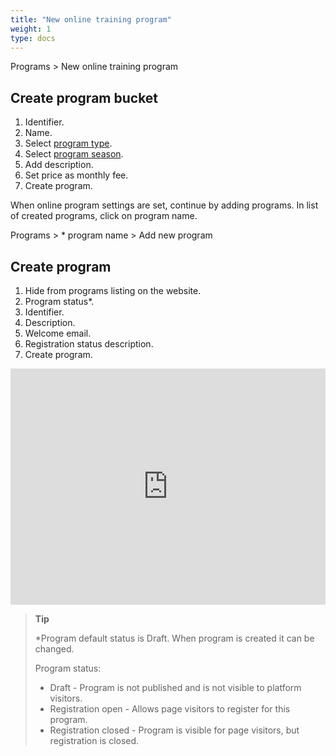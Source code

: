```yaml
---
title: "New online training program"
weight: 1
type: docs
---
```


Programs > New online training program

## Create program bucket

1. Identifier.
2. Name.
3. Select [program type](programTypes.md).
4. Select [program season](seasons.md).
5. Add description.
6. Set price as monthly fee.
7. Create program.

When online program settings are set, continue by adding programs. In list of created programs, click on program name.

Programs > \* program name > Add new program

## Create program

1. Hide from programs listing on the website.
2. Program status\*.
3. Identifier.
4. Description.
5. Welcome email.
6. Registration status description.
7. Create program.

<div style="padding:75% 0 0 0;position:relative;"><iframe src="https://player.vimeo.com/video/605369680?badge=0&amp;autopause=0&amp;player_id=0&amp;app_id=58479&amp;h=29d0ecd56b" frameborder="0" allow="autoplay; fullscreen; picture-in-picture" allowfullscreen style="position:absolute;top:0;left:0;width:100%;height:100%;" title="How to add a Program"></iframe></div><script src="https://player.vimeo.com/api/player.js"></script>

> **Tip**
>
> \*Program default status is Draft. When program is created it can be changed.
>
> Program status:
>
> - Draft - Program is not published and is not visible to platform visitors.
> - Registration open - Allows page visitors to register for this program.
> - Registration closed - Program is visible for page visitors, but registration is closed.
